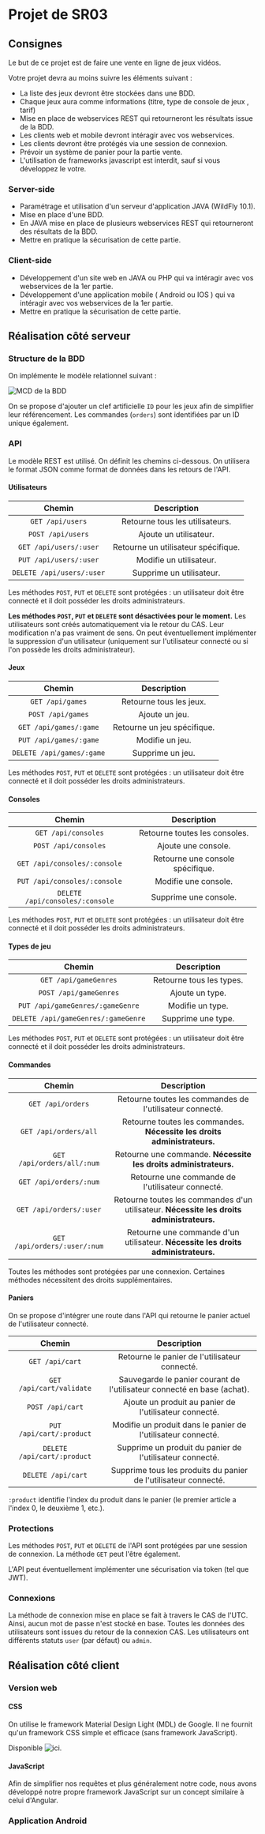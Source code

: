 # Projet de SR03

## Consignes 

Le but de ce projet est de faire une vente en ligne de jeux vidéos.

Votre projet devra au moins suivre les éléments suivant :
* La liste des jeux devront être stockées dans une BDD.
* Chaque jeux aura comme informations (titre, type de console de jeux , tarif)
* Mise en place de webservices REST qui retourneront les résultats issue de la BDD.
* Les clients web et mobile devront intéragir avec vos webservices.
* Les clients devront être protégés via une session de connexion.
* Prévoir un système de panier pour la partie vente.
* L'utilisation de frameworks javascript est interdit, sauf si vous développez le votre.

### Server-side

* Paramétrage et utilisation d'un serveur d'application JAVA (WildFly 10.1).
* Mise en place d'une BDD.
* En JAVA mise en place de plusieurs webservices REST qui retourneront des résultats de la BDD.
* Mettre en pratique la sécurisation de cette partie.

### Client-side

* Développement d'un site web en JAVA ou PHP qui va intéragir avec vos webservices de la 1er partie.
* Développement d'une application mobile ( Android ou IOS ) qui va intéragir avec vos webservices de la 1er partie.
* Mettre en pratique la sécurisation de cette partie.

## Réalisation côté serveur

### Structure de la BDD

On implémente le modèle relationnel suivant :

![MCD de la BDD](MCD.png)

On se propose d'ajouter un clef artificielle `ID` pour les jeux afin de simplifier leur référencement. Les commandes (`orders`) sont identifiées par un ID unique également.

### API

Le modèle REST est utilisé. On définit les chemins ci-dessous. On utilisera le format JSON comme format de données dans les retours de l'API.

#### Utilisateurs

| Chemin | Description |
|:------:|:-----------:|
| `GET /api/users` | Retourne tous les utilisateurs. |
| `POST /api/users` | Ajoute un utilisateur. |
| `GET /api/users/:user` | Retourne un utilisateur spécifique. |
| `PUT /api/users/:user` | Modifie un utilisateur. |
| `DELETE /api/users/:user` | Supprime un utilisateur. |

Les méthodes `POST`, `PUT` et `DELETE` sont protégées : un utilisateur doit être connecté et il doit posséder les droits administrateurs.

**Les méthodes `POST`, `PUT` et `DELETE` sont désactivées pour le moment.** Les utilisateurs sont créés automatiquement via le retour du CAS. Leur modification n'a pas vraiment de sens. On peut éventuellement implémenter la suppression d'un utilisateur (uniquement sur l'utilisateur connecté ou si l'on possède les droits administrateur).

#### Jeux

| Chemin | Description |
|:------:|:-----------:|
| `GET /api/games` | Retourne tous les jeux. |
| `POST /api/games` | Ajoute un jeu. |
| `GET /api/games/:game` | Retourne un jeu spécifique. |
| `PUT /api/games/:game` | Modifie un jeu. |
| `DELETE /api/games/:game` | Supprime un jeu. |

Les méthodes `POST`, `PUT` et `DELETE` sont protégées : un utilisateur doit être connecté et il doit posséder les droits administrateurs.

#### Consoles

| Chemin | Description |
|:------:|:-----------:|
| `GET /api/consoles` | Retourne toutes les consoles. |
| `POST /api/consoles` | Ajoute une console. |
| `GET /api/consoles/:console` | Retourne une console spécifique. |
| `PUT /api/consoles/:console` | Modifie une console. |
| `DELETE /api/consoles/:console` | Supprime une console. |

Les méthodes `POST`, `PUT` et `DELETE` sont protégées : un utilisateur doit être connecté et il doit posséder les droits administrateurs.

#### Types de jeu

| Chemin | Description |
|:------:|:-----------:|
| `GET /api/gameGenres` | Retourne tous les types. |
| `POST /api/gameGenres` | Ajoute un type. |
| `PUT /api/gameGenres/:gameGenre` | Modifie un type. |
| `DELETE /api/gameGenres/:gameGenre` | Supprime une type. |

Les méthodes `POST`, `PUT` et `DELETE` sont protégées : un utilisateur doit être connecté et il doit posséder les droits administrateurs.

#### Commandes

| Chemin | Description |
|:------:|:-----------:|
| `GET /api/orders` | Retourne toutes les commandes de l'utilisateur connecté. |
| `GET /api/orders/all` | Retourne toutes les commandes. **Nécessite les droits administrateurs.** |
| `GET /api/orders/all/:num` | Retourne une commande. **Nécessite les droits administrateurs.** |
| `GET /api/orders/:num` | Retourne une commande de l'utilisateur connecté. |
| `GET /api/orders/:user` | Retourne toutes les commandes d'un utilisateur. **Nécessite les droits administrateurs.** |
| `GET /api/orders/:user/:num` | Retourne une commande d'un utilisateur. **Nécessite les droits administrateurs.** |

Toutes les méthodes sont protégées par une connexion. Certaines méthodes nécessitent des droits supplémentaires. 

#### Paniers

On se propose d'intégrer une route dans l'API qui retourne le panier actuel de l'utilisateur connecté.

| Chemin | Description |
|:------:|:-----------:|
| `GET /api/cart` | Retourne le panier de l'utilisateur connecté. |
| `GET /api/cart/validate` | Sauvegarde le panier courant de l'utilisateur connecté en base (achat). |
| `POST /api/cart` | Ajoute un produit au panier de l'utilisateur connecté. |
| `PUT /api/cart/:product` | Modifie un produit dans le panier de l'utilisateur connecté. |
| `DELETE /api/cart/:product` | Supprime un produit du panier de l'utilisateur connecté. |
| `DELETE /api/cart` | Supprime tous les produits du panier de l'utilisateur connecté. |

`:product` identifie l'index du produit dans le panier (le premier article a l'index 0, le deuxième 1, etc.).   

### Protections

Les méthodes `POST`, `PUT` et `DELETE` de l'API sont protégées par une session de connexion. La méthode `GET` peut l'être également. 

L'API peut éventuellement implémenter une sécurisation via token (tel que JWT). 

### Connexions

La méthode de connexion mise en place se fait à travers le CAS de l'UTC. Ainsi, aucun mot de passe n'est stocké en base. Toutes les données des utilisateurs sont issues du retour de la connexion CAS. Les utilisateurs ont différents statuts `user` (par défaut) ou `admin`.

## Réalisation côté client

### Version web

#### CSS

On utilise le framework Material Design Light (MDL) de Google. Il ne fournit qu'un framework CSS simple et efficace (sans framework JavaScript).

Disponible ![ici](https://getmdl.io).

#### JavaScript

Afin de simplifier nos requêtes et plus généralement notre code, nous avons développé notre propre framework JavaScript sur un concept similaire à celui d'Angular.

### Application Android